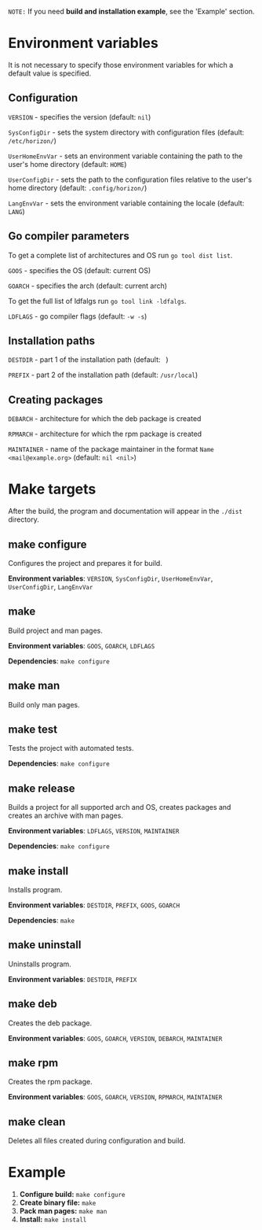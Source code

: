`NOTE:` If you need **build and installation example**, see the 'Example' section.

# Environment variables
It is not necessary to specify those environment variables for which a default value is specified.

## Configuration
`VERSION` - specifies the version (default: `nil`)

`SysConfigDir` - sets the system directory with configuration files (default: `/etc/horizon/`)

`UserHomeEnvVar` - sets an environment variable containing the path to the user's home directory (default: `HOME`)

`UserConfigDir` - sets the path to the configuration files relative to the user's home directory (default: `.config/horizon/`)

`LangEnvVar` - sets the environment variable containing the locale (default: `LANG`)

## Go compiler parameters
To get a complete list of architectures and OS run `go tool dist list`.

`GOOS` - specifies the OS (default: current OS)

`GOARCH` - specifies the arch (default: current arch)

To get the full list of ldfalgs run `go tool link -ldfalgs`.

`LDFLAGS` - go compiler flags (default: `-w -s`)

## Installation paths
`DESTDIR` - part 1 of the installation path (default: ` `)

`PREFIX` - part 2 of the installation path (default: `/usr/local`)

## Creating packages
`DEBARCH` - architecture for which the deb package is created

`RPMARCH` - architecture for which the rpm package is created

`MAINTAINER` - name of the package maintainer in the format `Name <mail@example.org>` (default: `nil <nil>`)


# Make targets
After the build, the program and documentation will appear in the `./dist` directory.

## make configure
Configures the project and prepares it for build.

**Environment variables**: `VERSION`, `SysConfigDir`, `UserHomeEnvVar`, `UserConfigDir`, `LangEnvVar`

## make
Build project and man pages.

**Environment variables**: `GOOS`, `GOARCH`, `LDFLAGS`

**Dependencies**: `make configure`

## make man
Build only man pages.

## make test
Tests the project with automated tests.

**Dependencies**: `make configure`

## make release
Builds a project for all supported arch and OS, creates packages and creates an archive with man pages.

**Environment variables**: `LDFLAGS`, `VERSION`, `MAINTAINER`

**Dependencies**: `make configure`

## make install
Installs program.

**Environment variables**: `DESTDIR`, `PREFIX`, `GOOS`, `GOARCH`

**Dependencies**: `make`

## make uninstall
Uninstalls program.

**Environment variables**: `DESTDIR`, `PREFIX`

## make deb
Creates the deb package.

**Environment variables**: `GOOS`, `GOARCH`, `VERSION`, `DEBARCH`, `MAINTAINER`

## make rpm
Creates the rpm package.

**Environment variables**: `GOOS`, `GOARCH`, `VERSION`, `RPMARCH`, `MAINTAINER`

## make clean
Deletes all files created during configuration and build.

# Example
1. **Configure build:** `make configure`
2. **Create binary file:** `make`
3. **Pack man pages:** `make man`
4. **Install:** `make install`
